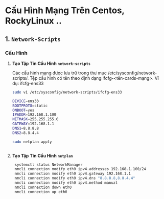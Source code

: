 # Cấu Hình Mạng Trên Centos, RockyLinux .. 

## 1. `Network-Scripts`

### Cấu Hình

1. **Tạo Tập Tin Cấu Hình `network-scripts`**

   Các cấu hình mạng được lưu trữ trong thư mục /etc/sysconfig/network-scripts/. Tệp cấu hình có tên theo định dạng ifcfg-<tên-cards-mạng>. Ví dụ: ifcfg-ens33

   ```bash
   sudo vi /etc/sysconfig/network-scripts/ifcfg-ens33

   DEVICE=ens33
   BOOTPROTO=static
   ONBOOT=yes
   IPADDR=192.168.1.100
   NETMASK=255.255.255.0
   GATEWAY=192.168.1.1
   DNS1=8.8.8.8
   DNS2=8.8.4.4

   sudo netplan apply
            
2. **Tạo Tập Tin Cấu Hình `netplan`**
    ```bash
     systemctl status NetworkManager
     nmcli connection modify eth0 ipv4.addresses 192.168.1.100/24
     nmcli connection modify eth0 ipv4.gateway 192.168.1.1
     nmcli connection modify eth0 ipv4.dns "8.8.8.8,8.8.4.4"
     nmcli connection modify eth0 ipv4.method manual
     nmcli connection down eth0
     nmcli connection up eth0



